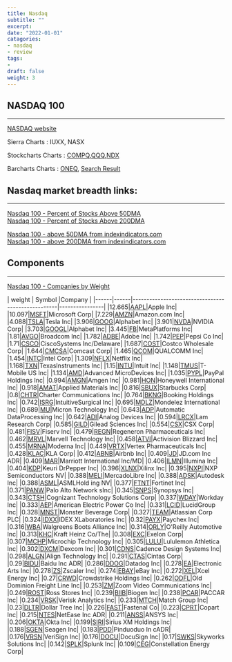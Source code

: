 ```yaml
---
title: Nasdaq
subtitle: ""
excerpt: 
date: "2022-01-01"
catagories:
- nasdaq
- review
tags:
- 
draft: false
weight: 3
---
```



## NASDAQ 100

---


[NASDAQ website](<https://www.nasdaq.com/>)

Sierra Charts : IUXX, NASX

Stockcharts Charts : [COMPQ](<https://schrts.co/bPcZMrRF>),[QQQ](<https://schrts.co/ibqGvDCU>),[NDX](<https://schrts.co/daGJVDzy>) 

Barcharts Charts : [ONEQ](https://www.barchart.com/etfs-funds/quotes/ONEQ/interactive-chart), [Search Result](https://www.barchart.com/search?q=nasdaq&regions=us&assets=equities)

## Nasdaq market breadth links:   

---


[Nasdaq 100 - Percent of Stocks Above 50DMA](<https://schrts.co/HYXTNCKZ>)</br>
[Nasdaq 100 - Percent of Stocks Above 200DMA](<https://schrts.co/VXKhDkvg>)</br> 


[Nasdaq 100 - above 50DMA from indexindicators.com](<https://www.indexindicators.com/charts/nasdaq100-vs-nasdaq100-stocks-above-50d-sma-params-x-x-x-x/>)</br>
[Nasdaq 100 - above 200DMA from indexindicators.com](<https://www.indexindicators.com/charts/nasdaq100-vs-nasdaq100-stocks-above-200d-sma-params-x-x-x-x/>)</br>







## Components


----

[Nasdaq 100 - Companies by Weight](https://www.slickcharts.com/nasdaq100)

| weight  | Symbol |Company                                                                     |
|------|------|---------------------------------------------------|----------------|
|12.665|[AAPL](https://www.nasdaq.com/market-activity/stocks/AAPL)|Apple Inc|
|10.097|[MSFT](https://www.nasdaq.com/market-activity/stocks/MSFT)|Microsoft Corp|
|7.229|[AMZN](https://www.nasdaq.com/market-activity/stocks/AMZN)|Amazon.com Inc|
|4.088|[TSLA](https://www.nasdaq.com/market-activity/stocks/TSLA)|Tesla Inc|
|3.906|[GOOG](https://www.nasdaq.com/market-activity/stocks/GOOG)|Alphabet Inc|
|3.901|[NVDA](https://www.nasdaq.com/market-activity/stocks/NVDA)|NVIDIA Corp|
|3.703|[GOOGL](https://www.nasdaq.com/market-activity/stocks/GOOGL)|Alphabet Inc|
|3.445|[FB](https://www.nasdaq.com/market-activity/stocks/FB)|MetaPlatforms Inc|
|1.81|[AVGO](https://www.nasdaq.com/market-activity/stocks/AVGO)|Broadcom Inc|
|1.782|[ADBE](https://www.nasdaq.com/market-activity/stocks/ADBE)|Adobe Inc|
|1.742|[PEP](https://www.nasdaq.com/market-activity/stocks/PEP)|Pepsi Co Inc|
|1.71|[CSCO](https://www.nasdaq.com/market-activity/stocks/CSCO)|CiscoSystems Inc/Delaware|
|1.687|[COST](https://www.nasdaq.com/market-activity/stocks/COST)|Costco Wholesale Corp|
|1.644|[CMCSA](https://www.nasdaq.com/market-activity/stocks/CMCSA)|Comcast Corp|
|1.465|[QCOM](https://www.nasdaq.com/market-activity/stocks/QCOM)|QUALCOMM Inc|
|1.454|[INTC](https://www.nasdaq.com/market-activity/stocks/INTC)|Intel Corp|
|1.309|[NFLX](https://www.nasdaq.com/market-activity/stocks/NFLX)|Netflix Inc|
|1.168|[TXN](https://www.nasdaq.com/market-activity/stocks/TXN)|TexasInstruments Inc|
|1.15|[INTU](https://www.nasdaq.com/market-activity/stocks/INTU)|Intuit Inc|
|1.148|[TMUS](https://www.nasdaq.com/market-activity/stocks/TMUS)|T-Mobile US Inc|
|1.134|[AMD](https://www.nasdaq.com/market-activity/stocks/AMD)|Advanced MicroDevices Inc|
|1.035|[PYPL](https://www.nasdaq.com/market-activity/stocks/PYPL)|PayPal Holdings Inc|
|0.994|[AMGN](https://www.nasdaq.com/market-activity/stocks/AMGN)|Amgen Inc|
|0.981|[HON](https://www.nasdaq.com/market-activity/stocks/HON)|Honeywell International Inc|
|0.918|[AMAT](https://www.nasdaq.com/market-activity/stocks/AMAT)|Applied Materials Inc|
|0.816|[SBUX](https://www.nasdaq.com/market-activity/stocks/SBUX)|Starbucks Corp|
|0.8|[CHTR](https://www.nasdaq.com/market-activity/stocks/CHTR)|Charter Communications Inc|
|0.764|[BKNG](https://www.nasdaq.com/market-activity/stocks/BKNG)|Booking Holdings Inc|
|0.742|[ISRG](https://www.nasdaq.com/market-activity/stocks/ISRG)|IntuitiveSurgical Inc|
|0.695|[MDLZ](https://www.nasdaq.com/market-activity/stocks/MDLZ)|Mondelez International Inc|
|0.689|[MU](https://www.nasdaq.com/market-activity/stocks/MU)|Micron Technology Inc|
|0.643|[ADP](https://www.nasdaq.com/market-activity/stocks/ADP)|Automatic DataProcessing Inc|
|0.642|[ADI](https://www.nasdaq.com/market-activity/stocks/ADI)|Analog Devices Inc|
|0.594|[LRCX](https://www.nasdaq.com/market-activity/stocks/LRCX)|Lam Research Corp|
|0.585|[GILD](https://www.nasdaq.com/market-activity/stocks/GILD)|Gilead Sciences Inc|
|0.554|[CSX](https://www.nasdaq.com/market-activity/stocks/CSX)|CSX Corp|
|0.481|[FISV](https://www.nasdaq.com/market-activity/stocks/FISV)|Fiserv Inc|
|0.479|[REGN](https://www.nasdaq.com/market-activity/stocks/REGN)|Regeneron Pharmaceuticals Inc|
|0.462|[MRVL](https://www.nasdaq.com/market-activity/stocks/MRVL)|Marvell Technology Inc|
|0.458|[ATVI](https://www.nasdaq.com/market-activity/stocks/ATVI)|Activision Blizzard Inc|
|0.455|[MRNA](https://www.nasdaq.com/market-activity/stocks/MRNA)|Moderna Inc|
|0.449|[VRTX](https://www.nasdaq.com/market-activity/stocks/VRTX)|Vertex Pharmaceuticals Inc|
|0.428|[KLAC](https://www.nasdaq.com/market-activity/stocks/KLAC)|KLA Corp|
|0.412|[ABNB](https://www.nasdaq.com/market-activity/stocks/ABNB)|Airbnb Inc|
|0.409|[JD](https://www.nasdaq.com/market-activity/stocks/JD)|JD.com Inc ADR|
|0.409|[MAR](https://www.nasdaq.com/market-activity/stocks/MAR)|Marriott International Inc/MD|
|0.406|[ILMN](https://www.nasdaq.com/market-activity/stocks/ILMN)|Illumina Inc|
|0.404|[KDP](https://www.nasdaq.com/market-activity/stocks/KDP)|Keuri DrPepper Inc|
|0.396|[XLNX](https://www.nasdaq.com/market-activity/stocks/XLNX)|Xilinx Inc|
|0.395|[NXPI](https://www.nasdaq.com/market-activity/stocks/NXPI)|NXP Semiconductors NV|
|0.388|[MELI](https://www.nasdaq.com/market-activity/stocks/MELI)|MercadoLibre Inc|
|0.388|[ADSK](https://www.nasdaq.com/market-activity/stocks/ADSK)|Autodesk Inc|
|0.388|[ASML](https://www.nasdaq.com/market-activity/stocks/ASML)|ASMLHold ing NV|
|0.377|[FTNT](https://www.nasdaq.com/market-activity/stocks/FTNT)|Fortinet Inc|
|0.371|[PANW](https://www.nasdaq.com/market-activity/stocks/PANW)|Palo Alto Network sInc|
|0.345|[SNPS](https://www.nasdaq.com/market-activity/stocks/SNPS)|Synopsys Inc|
|0.343|[CTSH](https://www.nasdaq.com/market-activity/stocks/CTSH)|Cognizant Technology Solutions Corp|
|0.337|[WDAY](https://www.nasdaq.com/market-activity/stocks/WDAY)|Workday Inc|
|0.333|[AEP](https://www.nasdaq.com/market-activity/stocks/AEP)|American Electric Power Co Inc|
|0.331|[LCID](https://www.nasdaq.com/market-activity/stocks/LCID)|LucidGroup Inc|
|0.328|[MNST](https://www.nasdaq.com/market-activity/stocks/MNST)|Monster Beverage Corp|
|0.327|[TEAM](https://www.nasdaq.com/market-activity/stocks/TEAM)|Atlassian Corp PLC|
|0.324|[IDXX](https://www.nasdaq.com/market-activity/stocks/IDXX)|IDEX XLaboratories Inc|
|0.32|[PAYX](https://www.nasdaq.com/market-activity/stocks/PAYX)|Paychex Inc|
|0.316|[WBA](https://www.nasdaq.com/market-activity/stocks/WBA)|Walgreens Boots Alliance Inc| 
|0.314|[ORLY](https://www.nasdaq.com/market-activity/stocks/ORLY)|O'Reilly Automotive Inc|
|0.313|[KHC](https://www.nasdaq.com/market-activity/stocks/KHC)|Kraft Heinz Co/The|
|0.308|[EXC](https://www.nasdaq.com/market-activity/stocks/EXC)|Exelon Corp|
|0.307|[MCHP](https://www.nasdaq.com/market-activity/stocks/MCHP)|Microchip Technology Inc|
|0.305|[LULU](https://www.nasdaq.com/market-activity/stocks/LULU)|Lululemon Athletica Inc|
|0.302|[DXCM](https://www.nasdaq.com/market-activity/stocks/DXCM)|Dexcom Inc|
|0.301|[CDNS](https://www.nasdaq.com/market-activity/stocks/CDNS)|Cadence Design Systems Inc|
|0.298|[ALGN](https://www.nasdaq.com/market-activity/stocks/ALGN)|Align Technology Inc|
|0.291|[CTAS](https://www.nasdaq.com/market-activity/stocks/CTAS)|Cintas Corp|
|0.29|[BIDU](https://www.nasdaq.com/market-activity/stocks/BIDU)|Baidu Inc ADR|
|0.286|[DDOG](https://www.nasdaq.com/market-activity/stocks/DDOG)|Datadog Inc|
|0.278|[EA](https://www.nasdaq.com/market-activity/stocks/EA)|Electronic Arts Inc|
|0.278|[ZS](https://www.nasdaq.com/market-activity/stocks/ZS)|Zscaler Inc|
|0.274|[EBAY](https://www.nasdaq.com/market-activity/stocks/EBAY)|eBay Inc|
|0.272|[XEL](https://www.nasdaq.com/market-activity/stocks/XEL	)|Xcel Energy Inc|
|0.27|[CRWD](https://www.nasdaq.com/market-activity/stocks/CRWD)|Crowdstrike Holdings Inc|
|0.262|[ODFL](https://www.nasdaq.com/market-activity/stocks/ODFL)|Old Dominion Freight Line Inc|
|0.253|[ZM](https://www.nasdaq.com/market-activity/stocks/ZM)|Zoom Video Communications Inc|
|0.249|[ROST](https://www.nasdaq.com/market-activity/stocks/ROST)|Ross Stores Inc|
|0.239|[BIIB](https://www.nasdaq.com/market-activity/stocks/BIIB)|Biogen Inc|
|0.238|[PCAR](https://www.nasdaq.com/market-activity/stocks/PCAR)|PACCAR Inc|
|0.234|[VRSK](https://www.nasdaq.com/market-activity/stocks/VRSK)|Verisk Analytics Inc|
|0.233|[MTCH](https://www.nasdaq.com/market-activity/stocks/MTCH)|Match Group Inc|
|0.23|[DLTR](https://www.nasdaq.com/market-activity/stocks/DLTR)|Dollar Tree Inc|
|0.226|[FAST](https://www.nasdaq.com/market-activity/stocks/FAST)|Fastenal Co|
|0.223|[CPRT](https://www.nasdaq.com/market-activity/stocks/CPRT)|Copart Inc|
|0.215|[NTES](https://www.nasdaq.com/market-activity/stocks/NTES)|NetEase Inc ADR|
|0.211|[ANSS](https://www.nasdaq.com/market-activity/stocks/ANSS)|ANSYS Inc|
|0.206|[OKTA](https://www.nasdaq.com/market-activity/stocks/OKTA)|Okta Inc|
|0.199|[SIRI](https://www.nasdaq.com/market-activity/stocks/SIRI)|Sirius XM Holdings Inc|
|0.188|[SGEN](https://www.nasdaq.com/market-activity/stocks/SGEN)|Seagen Inc|
|0.183|[PDD](https://www.nasdaq.com/market-activity/stocks/PDD)|Pinduoduo In cADR|
|0.176|[VRSN](https://www.nasdaq.com/market-activity/stocks/VRSN)|VeriSign Inc|
|0.176|[DOCU](https://www.nasdaq.com/market-activity/stocks/DOCU)|DocuSign Inc|
|0.17|[SWKS](https://www.nasdaq.com/market-activity/stocks/SWKS)|Skyworks Solutions Inc|
|0.142|[SPLK](https://www.nasdaq.com/market-activity/stocks/SPLK)|Splunk Inc|
|0.109|[CEG](https://www.nasdaq.com/market-activity/stocks/CEG)|Constellation Energy Corp|
 


